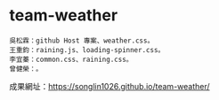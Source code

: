 # team-weather
	吳松霖：github Host 專案、weather.css。　
	王重鈞：raining.js、loading-spinner.css。　
	李宜蓁：common.css、raining.css。　
	曾健榮：。　　

成果網址：https://songlin1026.github.io/team-weather/
